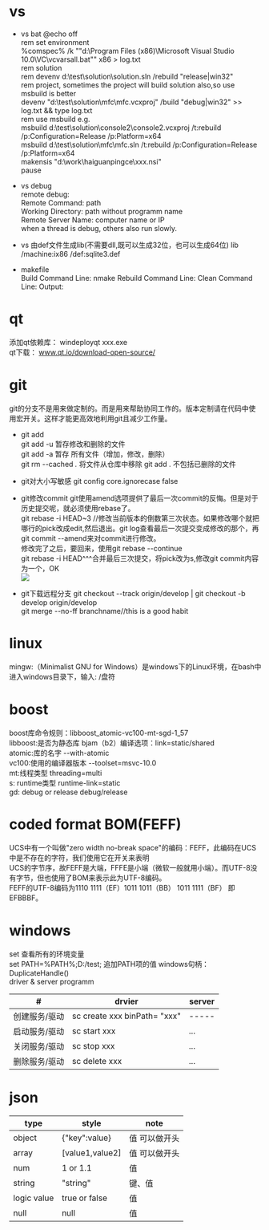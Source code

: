 # vs
* vs bat
 @echo off  
 rem set environment  
 %comspec% /k ""d:\Program Files (x86)\Microsoft Visual Studio 10.0\VC\vcvarsall.bat"" x86 > log.txt  
 rem solution  
 rem devenv d:\test\solution\solution.sln /rebuild "release|win32"  
 rem project, sometimes the project will build solution also,so use msbuild is better  
 devenv "d:\test\solution\mfc\mfc.vcxproj" /build "debug|win32" >> log.txt && type log.txt  
 rem use msbuild e.g.  
 msbuild d:\test\solution\console2\console2.vcxproj /t:rebuild /p:Configuration=Release /p:Platform=x64  
 msbuild d:\test\solution\mfc\mfc.sln /t:rebuild /p:Configuration=Release /p:Platform=x64  
 makensis "d:\work\haiguanpingce\xxx.nsi"  
 pause  

* vs debug  
  remote debug:  
  Remote Command: path  
  Working Directory: path without programm name  
  Remote Server Name: computer name or IP  
  when a thread is debug, others also run slowly.  

* vs  由def文件生成lib(不需要dll,既可以生成32位，也可以生成64位)
  lib /machine:ix86 /def:sqlite3.def
  
* makefile  
  Build Command Line: nmake
  Rebuild Command Line: 
  Clean Command Line:
  Output:


# qt
添加qt依赖库： windeployqt xxx.exe  
qt下载： www.qt.io/download-open-source/

# git

git的分支不是用来做定制的。而是用来帮助协同工作的。版本定制请在代码中使用宏开关。这样才能更高效地利用git且减少工作量。
* git add  
 git add -u 暂存修改和删除的文件  
 git add -a 暂存 所有文件（增加，修改，删除）  
 git rm --cached *.* 将文件从仓库中移除 
 git add . 不包括已删除的文件   

* git对大小写敏感
 git config core.ignorecase false  

* git修改commit
 git使用amend选项提供了最后一次commit的反悔。但是对于历史提交呢，就必须使用rebase了。  
 git rebase -i HEAD~3 //修改当前版本的倒数第三次状态。如果修改哪个就把哪行的pick改成edit,然后退出。git log查看最后一次提交变成修改的那个，再git commit --amend来对commit进行修改。  
 修改完了之后，要回来，使用git rebase --continue  
 git rebase -i HEAD^^^合并最后三次提交，将pick改为s,修改git commit内容为一个，OK  
 ![](https://github.com/atlantiswang/picture/blob/master/rebase.png)  

* git下载远程分支
 git checkout --track origin/develop | git checkout -b develop origin/develop  
 git merge --no-ff branchname//this is a good habit  
 
# linux
mingw:（Minimalist GNU for Windows）是windows下的Linux环境，在bash中进入windows目录下，输入: /盘符

# boost
 boost库命令规则：libboost_atomic-vc100-mt-sgd-1_57  
 libboost:是否为静态库 bjam（b2）编译选项：link=static/shared  
 atomic:库的名字  --with-atomic  
 vc100:使用的编译器版本  --toolset=msvc-10.0  
 mt:线程类型 threading=multi  
 s: runtime类型 runtime-link=static  
 gd: debug or release debug/release  

# coded format BOM(FEFF)
UCS中有一个叫做"zero width no-break space"的编码：FEFF，此编码在UCS中是不存在的字符，我们使用它在开关来表明  
UCS的字节序，故FEFF是大端，FFFE是小端（微软一般就用小端）。而UTF-8没有字节，但也使用了BOM来表示此为UTF-8编码。  
FEFF的UTF-8编码为1110 1111（EF）1011 1011（BB） 1011 1111（BF）
即EFBBBF。

# windows
set 查看所有的环境变量  
set PATH=%PATH%;D:/test; 追加PATH项的值 
windows句柄： 
DuplicateHandle()  
driver & server programm

| #             | drvier        | server|
| ------------- | ------------- | ----- |
| 创建服务/驱动 | sc create xxx binPath= "xxx" | ----- |
| 启动服务/驱动 | sc start xxx  | ...   |
| 关闭服务/驱动 | sc stop  xxx  | ...   |
| 删除服务/驱动 | sc delete xxx | ...   |

# json

| type          | style         | note  |
| ------------- | ------------- | ----- |
| object        | {"key":value} | 值 可以做开头 |
| array         | [value1,value2]| 值 可以做开头 | 
| num           | 1 or 1.1      | 值  |
| string        | "string"      | 键、值 |
| logic value   | true or false | 值 |
| null          | null          | 值 |
